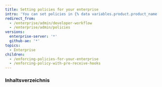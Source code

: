 ```yaml
---
title: Setting policies for your enterprise
intro: 'You can set policies in {% data variables.product.product_name %} to reduce risk and increase quality.'
redirect_from:
  - /enterprise/admin/developer-workflow
  - /enterprise/admin/policies
versions:
  enterprise-server: '*'
  github-ae: '*'
topics:
  - Enterprise
children:
  - /enforcing-policies-for-your-enterprise
  - /enforcing-policy-with-pre-receive-hooks
---
```

### Inhaltsverzeichnis
